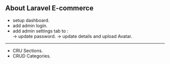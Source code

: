 
## About Laravel E-commerce

-   setup dashboard.
-   add admin login.
-   add admin settings tab to :  
    ->  update password. 
    ->  update details and upload Avatar. 

--------------------

-   CRU Sections. 
-   CRUD Categories.  
